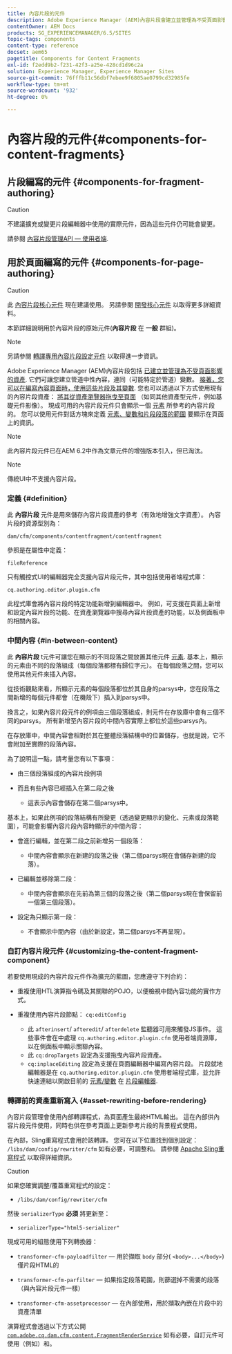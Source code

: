 ```yaml
---
title: 內容片段的元件
description: Adobe Experience Manager (AEM)內容片段會建立並管理為不受頁面影響的資產
contentOwner: AEM Docs
products: SG_EXPERIENCEMANAGER/6.5/SITES
topic-tags: components
content-type: reference
docset: aem65
pagetitle: Components for Content Fragments
exl-id: f2edd9b2-f231-42f3-a25e-428cd1d96c2a
solution: Experience Manager, Experience Manager Sites
source-git-commit: 76fffb11c56dbf7ebee9f6805ae0799cd32985fe
workflow-type: tm+mt
source-wordcount: '932'
ht-degree: 0%

---
```


# 內容片段的元件{#components-for-content-fragments}

## 片段編寫的元件 {#components-for-fragment-authoring}

>[!CAUTION]
>
>不建議擴充或變更片段編輯器中使用的實際元件，因為這些元件仍可能會變更。

請參閱 [內容片段管理API — 使用者端](/help/sites-developing/customizing-content-fragments.md#the-content-fragment-management-api-client-side).

## 用於頁面編寫的元件 {#components-for-page-authoring}

>[!CAUTION]
>
>此 [內容片段核心元件](https://experienceleague.adobe.com/docs/experience-manager-core-components/using/wcm-components/content-fragment-component.html) 現在建議使用。 另請參閱 [開發核心元件](https://experienceleague.adobe.com/docs/experience-manager-core-components/using/developing/overview.html) 以取得更多詳細資料。
>
>本節詳細說明用於內容片段的原始元件(**內容片段** 在 **一般** 群組)。

>[!NOTE]
>
>另請參閱 [轉譯專用內容片段設定元件](/help/sites-developing/content-fragments-config-components-rendering.md) 以取得進一步資訊。

Adobe Experience Manager (AEM)內容片段包括 [已建立並管理為不受頁面影響的資產](/help/assets/content-fragments/content-fragments.md). 它們可讓您建立管道中性內容，連同（可能特定於管道）變數。 [接著，您可以在編寫內容頁面時，使用這些片段及其變數](/help/sites-authoring/content-fragments.md). 您也可以透過以下方式使用現有的內容片段資產： [將其從資產瀏覽器拖曳至頁面](/help/sites-authoring/content-fragments.md#adding-a-content-fragment-to-your-page) （如同其他資產型元件，例如基礎元件影像）。 現成可用的內容片段元件只會顯示一個 [元素](/help/assets/content-fragments/content-fragments.md#constituent-parts-of-a-content-fragment) 所參考的內容片段的。 您可以使用元件對話方塊來定義 [元素、變數和片段段落的範圍](/help/assets/content-fragments/content-fragments.md#constituent-parts-of-a-content-fragment) 要顯示在頁面上的資訊。

>[!NOTE]
>
>此內容片段元件已在AEM 6.2中作為文章元件的增強版本引入，但已淘汰。

>[!NOTE]
>
>傳統UI中不支援內容片段。

### 定義 {#definition}

此 **內容片段** 元件是用來儲存內容片段資產的參考（有效地增強文字資產）。 內容片段的資源型別為：

`dam/cfm/components/contentfragment/contentfragment`

參照是在屬性中定義：

`fileReference`

只有觸控式UI的編輯器完全支援內容片段元件，其中包括使用者端程式庫：

`cq.authoring.editor.plugin.cfm`

此程式庫會將內容片段的特定功能新增到編輯器中。 例如，可支援在頁面上新增和設定內容片段的功能、在資產瀏覽器中搜尋內容片段資產的功能，以及側面板中的相關內容。

### 中間內容 {#in-between-content}

此 **內容片段** t元件可讓您在顯示的不同段落之間放置其他元件 [元素](/help/assets/content-fragments/content-fragments.md#constituent-parts-of-a-content-fragment). 基本上，顯示的元素由不同的段落組成（每個段落都標有歸位字元）。 在每個段落之間，您可以使用其他元件來插入內容。

從技術觀點來看，所顯示元素的每個段落都位於其自身的parsys中，您在段落之間新增的每個元件都會（在機殼下）插入到parsys中。

換言之，如果內容片段元件的例項由三個段落組成，則元件在存放庫中會有三個不同的parsys。 所有新增至內容片段的中間內容實際上都位於這些parsys內。

在存放庫中，中間內容會相對於其在整體段落結構中的位置儲存，也就是說，它不會附加至實際的段落內容。

為了說明這一點，請考量您有以下事項：

* 由三個段落組成的內容片段例項
* 而且有些內容已經插入在第二段之後

   * 這表示內容會儲存在第二個parsys中。

基本上，如果此例項的段落結構有所變更（透過變更顯示的變化、元素或段落範圍），可能會影響內容片段內容時顯示的中間內容：

* 會進行編輯，並在第二段之前新增另一個段落：

   * 中間內容會顯示在新建的段落之後（第二個parsys現在會儲存新建的段落）。

* 已編輯並移除第二段：

   * 中間內容會顯示在先前為第三個的段落之後（第二個parsys現在會保留前一個第三個段落）。

* 設定為只顯示第一段：

   * 不會顯示中間內容（由於新設定，第二個parsys不再呈現）。

### 自訂內容片段元件 {#customizing-the-content-fragment-component}

若要使用現成的內容片段元件作為擴充的藍圖，您應遵守下列合約：

* 重複使用HTL演算指令碼及其關聯的POJO，以便檢視中間內容功能的實作方式。
* 重複使用內容片段節點： `cq:editConfig`

   * 此 `afterinsert`/ `afteredit`/ `afterdelete` 監聽器可用來觸發JS事件。 這些事件會在中處理 `cq.authoring.editor.plugin.cfm` 使用者端資源庫，以在側面板中顯示關聯內容。
   * 此 `cq:dropTargets` 設定為支援拖曳內容片段資產。
   * `cq:inplaceEditing` 設定為支援在頁面編輯器中編寫內容片段。 片段就地編輯器是在 `cq.authoring.editor.plugin.cfm` 使用者端程式庫，並允許快速連結以開啟目前的 [元素/變數](/help/assets/content-fragments/content-fragments.md#constituent-parts-of-a-content-fragment) 在 [片段編輯器](/help/assets/content-fragments/content-fragments-variations.md).

### 轉譯前的資產重新寫入 {#asset-rewriting-before-rendering}

內容片段管理會使用內部轉譯程式，為頁面產生最終HTML輸出。 這在內部供內容片段元件使用，同時也供在參考頁面上更新參考片段的背景程式使用。

在內部，Sling重寫程式會用於該轉譯。 您可在以下位置找到個別設定： `/libs/dam/config/rewriter/cfm` 如有必要，可調整和。 請參閱 [Apache Sling重寫程式](https://sling.apache.org/documentation/bundles/output-rewriting-pipelines-org-apache-sling-rewriter.html) 以取得詳細資訊。

>[!CAUTION]
>
>如果您確實調整/覆蓋重寫程式的設定：
>
>* `/libs/dam/config/rewriter/cfm`
>
>然後 `serializerType` **必須** 將更新至：
>
>* `serializerType="html5-serializer"`

現成可用的組態使用下列轉換器：

* `transformer-cfm-payloadfilter`  — 用於擷取 `body` 部分( `<body>...</body>`)僅片段HTML的

* `transformer-cfm-parfilter`  — 如果指定段落範圍，則篩選掉不需要的段落（與內容片段元件一樣）
* `transformer-cfm-assetprocessor`  — 在內部使用，用於擷取內嵌在片段中的資產清單

演算程式會透過以下方式公開 [`com.adobe.cq.dam.cfm.content.FragmentRenderService`](https://developer.adobe.com/experience-manager/reference-materials/6-5/javadoc/com/adobe/cq/dam/cfm/ContentFragment.html) 如有必要，自訂元件可使用（例如）和。
